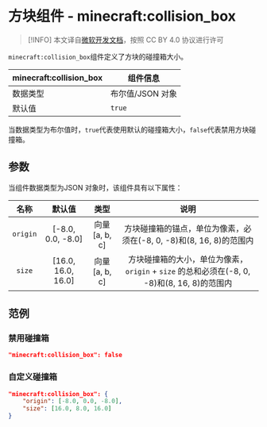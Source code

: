 # 方块组件 - minecraft:collision_box

> [!INFO]
> 本文译自[微软开发文档](https://learn.microsoft.com/en-us/minecraft/creator/)，按照 CC BY 4.0 协议进行许可

`minecraft:collision_box`组件定义了方块的碰撞箱大小。

| minecraft:collision_box | 组件信息 |
| ----------------------- | -------- |
| 数据类型                |   布尔值/JSON 对象    |
| 默认值                  |     `true`     |

当数据类型为布尔值时，`true`代表使用默认的碰撞箱大小，`false`代表禁用方块碰撞箱。

## 参数
当组件数据类型为JSON 对象时，该组件具有以下属性：

|   名称   |       默认值       |     类型      |                                            说明                                             |
| :------: | :----------------: | :-----------: | :-----------------------------------------------------------------------------------------: |
| `origin` | [-8.0, 0.0, -8.0]  | 向量[a, b, c] |             方块碰撞箱的锚点，单位为像素，必须在(-8, 0, -8)和(8, 16, 8)的范围内             |
|  `size`  | [16.0, 16.0, 16.0] | 向量[a, b, c] | 方块碰撞箱的大小，单位为像素，`origin` + `size` 的总和必须在(-8, 0, -8)和(8, 16, 8)的范围内 |

## 范例

### 禁用碰撞箱

```json
"minecraft:collision_box": false
```

### 自定义碰撞箱

```json
"minecraft:collision_box": {
    "origin": [-8.0, 0.0, -8.0],
    "size": [16.0, 8.0, 16.0]
}
```
